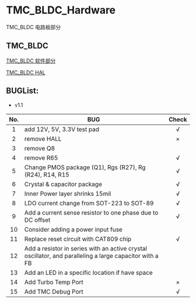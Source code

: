 # TMC_BLDC_Hardware
TMC_BLDC 电路板部分

## TMC_BLDC
[TMC_BLDC 软件部分](https://github.com/Sandman6z/TMC_BLDC)

[TMC_BLDC HAL](https://github.com/Sandman6z/TMC_BLDC_HAL)

## BUGList:
- v1.1

| No. | BUG                                           | Check |
| :-: | --------------------------------------------- | :---: |
|  1  | add 12V, 5V, 3.3V test pad                    |   √   |
|  2  | remove HALL                                   |   ×   |
|  3  | remove Q8                                     |       |
|  4  | remove R65                                    |   √   |
|  5  | Change PMOS package (Q1), Rgs (R27), Rg (R24), R14, R15 |   √   |
|  6  | Crystal & capacitor package                   |   √   |
|  7  | Inner Power layer shrinks 15mil               |   √   |
|  8  | LDO current change from SOT-223 to SOT-89     |   √   |
|  9  | Add a current sense resistor to one phase due to DC offset |   √   |
| 10  | Consider adding a power input fuse            |       |
| 11  | Replace reset circuit with CAT809 chip        |   √   |
| 12  | Add a resistor in series with an active crystal oscillator, and paralleling a large capacitor with a FB |       |
| 13  | Add an LED in a specific location if have space |       |
| 14  | Add Turbo Temp Port                           |   ×   |
| 15  | Add TMC Debug Port                           |   √   |